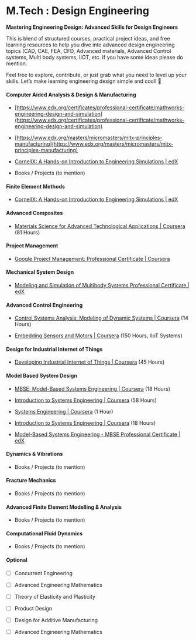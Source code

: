 # M.Tech : Design Engineering

**Mastering Engineering Design: Advanced Skills for Design Engineers**

This is blend of structured courses, practical project ideas, and free learning resources to help you dive into advanced design engineering topics (CAD, CAE, FEA, CFD, Advanced materials, Advanced Control systems, Multi body systems, IIOT, etc. If you have some ideas please do mention. 

Feel free to explore, contribute, or just grab what you need to level up your skills. Let’s make learning engineering design simple and cool! 🚀

#### Computer Aided Analysis & Design & Manufacturing

- [https://www.edx.org/certificates/professional-certificate/mathworks-engineering-design-and-simulation](https://www.edx.org/certificates/professional-certificate/mathworks-engineering-design-and-simulation)

- [https://www.edx.org/masters/micromasters/mitx-principles-manufacturing](https://www.edx.org/masters/micromasters/mitx-principles-manufacturing)

- [CornellX: A Hands-on Introduction to Engineering Simulations | edX](https://www.edx.org/learn/engineering/cornell-university-a-hands-on-introduction-to-engineering-simulations?correlationId=112d89af-1698-43fd-a768-60070eaeb5d6)

- Books / Projects (to mention)


#### Finite Element Methods

- [CornellX: A Hands-on Introduction to Engineering Simulations | edX](https://www.edx.org/learn/engineering/cornell-university-a-hands-on-introduction-to-engineering-simulations?correlationId=112d89af-1698-43fd-a768-60070eaeb5d6)



#### Advanced Composites


- [Materials Science for Advanced Technological Applications | Coursera](https://www.coursera.org/specializations/materials-science-for-advanced-technological-applications) (81 Hours)



#### Project Management

- [Google Project Management: Professional Certificate | Coursera](https://www.coursera.org/professional-certificates/google-project-management)



#### Mechanical System Design


- [Modeling and Simulation of Multibody Systems Professional Certificate | edX](https://www.edx.org/certificates/professional-certificate/louvainx-modeling-and-simulation-of-multibody-systems)



#### Advanced Control Engineering

- [Control Systems Analysis: Modeling of Dynamic Systems | Coursera](https://www.coursera.org/learn/modeling-feedback-systems) (14 Hours)

- [Embedding Sensors and Motors | Coursera](https://www.coursera.org/specializations/embedding-sensors-motors) (150 Hours, IIoT Systems)



#### Design for Industrial Internet of Things

- [Developing Industrial Internet of Things | Coursera](https://www.coursera.org/specializations/developing-industrial-iot) (45 Hours)



#### Model Based System Design

- [MBSE: Model-Based Systems Engineering | Coursera](https://www.coursera.org/learn/mbse) (18 Hours)

- [Introduction to Systems Engineering | Coursera](https://www.coursera.org/specializations/introduction-systems-engineering) (58 Hours)

- [Systems Engineering | Coursera](https://www.coursera.org/learn/systems-engineering-mathworks) (1 Hour)

- [Introduction to Systems Engineering | Coursera](https://www.coursera.org/learn/systems-engineering) (18 Hours)

- [Model-Based Systems Engineering - MBSE Professional Certificate | edX](https://www.edx.org/certificates/professional-certificate/israelx-model-based-systems-engineering?correlationId=21d85bda-970d-48e9-9535-edb45fc4935f)




#### Dynamics & Vibrations
- Books / Projects (to mention)

#### Fracture Mechanics
- Books / Projects (to mention)


#### Advanced Finite Element Modelling & Analysis

- Books / Projects (to mention)

#### Computational Fluid Dynamics

- Books / Projects (to mention)

#### Optional

- [ ] Concurrent Engineering

- [ ] Advanced Engineering Mathematics

- [ ] Theory of Elasticity and Plasticity

- [ ] Product Design 

- [ ] Design for Additive Manufacturing

- [ ] Advanced Engineering Mathematics
